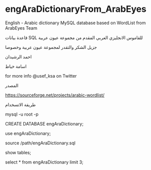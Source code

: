 # engAraDictionaryFrom_ArabEyes
English - Arabic dictionary MySQL database based on WordList from ArabEyes Team 


قاعدة بيانات SQL للقاموس الانجليزي العربي  المقدم من مجموعة عيون عربية

جزيل الشكر والتقدر لمجموعة عيون عربية وخصوصا

احمد الرشيدان

اسامة خياط


for more info @usef_ksa on Twitter


المصدر


https://sourceforge.net/projects/arabic-wordlist/




طريقة الاتسخدام



mysql -u root -p

CREATE DATABASE engAraDictionary;

use engAraDictionary;

source /path/engAraDictionary.sql

show tables;

select * from engAraDictionary limit 3;

